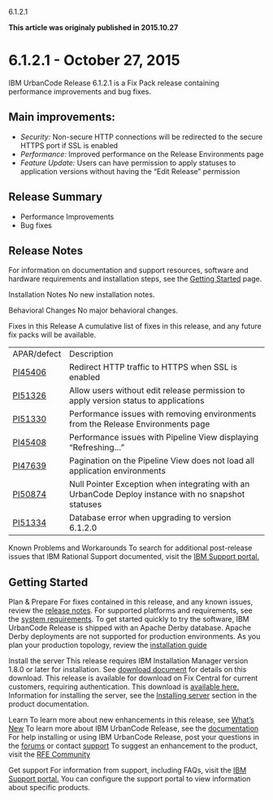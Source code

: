 





6.1.2.1

**This article was originaly published in 2015.10.27**


6.1.2.1 - October 27, 2015
==========================





IBM UrbanCode Release 6.1.2.1 is a Fix Pack release containing performance improvements and bug fixes.


Main improvements:
------------------


* *Security:* Non-secure HTTP connections will be redirected to the secure HTTPS port if SSL is enabled
* *Performance:* Improved performance on the Release Environments page
* *Feature Update:* Users can have permission to apply statuses to application versions without having the “Edit Release” permission


Release Summary
---------------

  
* Performance Improvements
* Bug fixes

Release Notes
-------------

  
For information on documentation and support resources, software and hardware requirements and installation steps, see the [Getting Started](../getting-started/) page.


Installation Notes
No new installation notes.



Behavioral Changes
No major behavioral changes.






Fixes in this Release
A cumulative list of fixes in this release, and any future fix packs will be available.






|  |  |
| --- | --- |
| APAR/defect | Description |
| [PI45406](http://www.ibm.com/support/docview.wss?uid=swg1PI45406) | Redirect HTTP traffic to HTTPS when SSL is enabled |
| [PI51326](http://www.ibm.com/support/docview.wss?uid=swg1PI51326) | Allow users without edit release permission to apply version status to applications |
| [PI51330](http://www.ibm.com/support/docview.wss?uid=swg1PI51330) | Performance issues with removing environments from the Release Environments page |
| [PI45408](http://www.ibm.com/support/docview.wss?uid=swg1PI45408) | Performance issues with Pipeline View displaying “Refreshing…” |
| [PI47639](http://www.ibm.com/support/docview.wss?uid=swg1PI48539) | Pagination on the Pipeline View does not load all application environments |
| [PI50874](http://www.ibm.com/support/docview.wss?uid=swg1PI50874) | Null Pointer Exception when integrating with an UrbanCode Deploy instance with no snapshot statuses |
| [PI51334](http://www.ibm.com/support/docview.wss?uid=swg1PI51334) | Database error when upgrading to version 6.1.2.0 |





Known Problems and Workarounds
To search for additional post-release issues that IBM Rational Support documented, visit the [IBM Support portal.](https://www-947.ibm.com/support/entry/myportal/support?brandind=Rational)



Getting Started
---------------

  

Plan & Prepare
For fixes contained in this release, and any known issues, review the [release notes](../release-notes/). For supported platforms and requirements, see the [system requirements](http://www-03.ibm.com/software/products/en/ucrel#tab_othertab1). To get started quickly to try the software, IBM UrbanCode Release is shipped with an Apache Derby database. Apache Derby deployments are not supported for production environments. As you plan your production topology, review the [installation guide](http://www-01.ibm.com/support/knowledgecenter/SS4GCC_6.1.1/com.ibm.urelease.doc/topics/install_ov.html)





Install the server
This release requires IBM Installation Manager version 1.8.0 or later for installation. See [download document](http://www-01.ibm.com/support/docview.wss?uid=swg24036814) for details on this download. This release is available for download on Fix Central for current customers, requiring authentication. This download is [available here.](http://www-933.ibm.com/support/fixcentral/swg/downloadFixes?parent=ibm%7ERational&product=ibm/Rational/UrbanCode+Release&release=All&platform=All&function=fixId&fixids=6.1.2.1-UrbanCode-Release&includeRequisites=1&includeSupersedes=0&downloadMethod=http) Information for installing the server, see the [Installing server](http://www-01.ibm.com/support/knowledgecenter/SS4GCC_6.1.2/com.ibm.urelease.doc/topics/install_ov.html) section in the product documentation.



Learn
To learn more about new enhancements in this release, see [What’s New](../) To learn more about IBM UrbanCode Release, see the [documentation](http://www-01.ibm.com/support/knowledgecenter/SS4GCC_6.1.2/com.ibm.urelease.doc/ucr61_welcome.html) For help installing or using IBM UrbanCode Release, post your questions in the [forums](https://developer.ibm.com/answers?community=urbancode) or contact [support](http://www-947.ibm.com/support/entry/portal/support?brandind=Rational) To suggest an enhancement to the product, visit the [RFE Community](http://www.ibm.com/developerworks/rfe/execute?use_case=submitRfe)





Get support
For information from support, including FAQs, visit the [IBM Support portal.](http://www-947.ibm.com/support/entry/portal/support?brandind=Rational) You can configure the support portal to view information about specific products.







